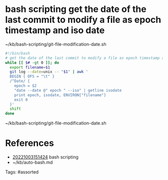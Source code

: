 # bash scripting get the date of the last commit to modify a file as epoch timestamp and iso date
~/kb/bash-scripting/git-file-modification-date.sh
```bash
#!/bin/bash
# get the date of the last commit to modify a file as epoch timestamp and iso date
while [[ $# -gt 0 ]]; do
  export filename=$1
  git log --date=unix -- "$1" | awk '
  BEGIN { OFS = "\t" }
  /^Date/ {
    epoch = $2
    "date --date @" epoch " --iso" | getline isodate
    print epoch, isodate, ENVIRON["filename"]
    exit 0
  }'
  shift
done
```

~/kb/bash-scripting/git-file-modification-date.sh
# References
- [20221003151424](/zet/20221003151424/) bash scripting
- ~/kb/auto-bash.md

Tags:
    #assorted

